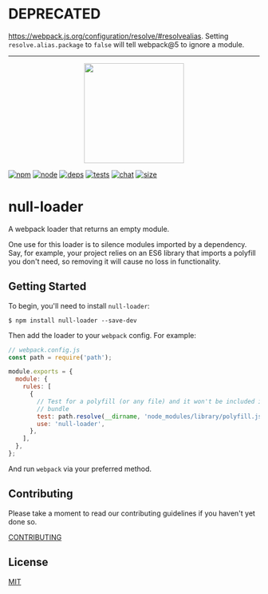 # DEPRECATED

https://webpack.js.org/configuration/resolve/#resolvealias. Setting `resolve.alias.package` to `false` will tell webpack@5 to ignore a module.

---

<div align="center">
  <a href="https://github.com/webpack/webpack">
    <img width="200" height="200" src="https://webpack.js.org/assets/icon-square-big.svg">
  </a>
</div>

[![npm][npm]][npm-url]
[![node][node]][node-url]
[![deps][deps]][deps-url]
[![tests][tests]][tests-url]
[![chat][chat]][chat-url]
[![size][size]][size-url]

# null-loader

A webpack loader that returns an empty module.

One use for this loader is to silence modules imported by a dependency. Say, for
example, your project relies on an ES6 library that imports a polyfill you don't
need, so removing it will cause no loss in functionality.

## Getting Started

To begin, you'll need to install `null-loader`:

```console
$ npm install null-loader --save-dev
```

Then add the loader to your `webpack` config. For example:

```js
// webpack.config.js
const path = require('path');

module.exports = {
  module: {
    rules: [
      {
        // Test for a polyfill (or any file) and it won't be included in your
        // bundle
        test: path.resolve(__dirname, 'node_modules/library/polyfill.js'),
        use: 'null-loader',
      },
    ],
  },
};
```

And run `webpack` via your preferred method.

## Contributing

Please take a moment to read our contributing guidelines if you haven't yet done so.

[CONTRIBUTING](./.github/CONTRIBUTING.md)

## License

[MIT](./LICENSE)

[npm]: https://img.shields.io/npm/v/null-loader.svg
[npm-url]: https://npmjs.com/package/null-loader
[node]: https://img.shields.io/node/v/null-loader.svg
[node-url]: https://nodejs.org
[deps]: https://david-dm.org/webpack-contrib/null-loader.svg
[deps-url]: https://david-dm.org/webpack-contrib/null-loader
[tests]: https://github.com/webpack-contrib/null-loader/workflows/null-loader/badge.svg
[tests-url]: https://github.com/webpack-contrib/null-loader/actions
[cover]: https://codecov.io/gh/webpack-contrib/null-loader/branch/master/graph/badge.svg
[cover-url]: https://codecov.io/gh/webpack-contrib/null-loader
[chat]: https://img.shields.io/badge/gitter-webpack%2Fwebpack-brightgreen.svg
[chat-url]: https://gitter.im/webpack/webpack
[size]: https://packagephobia.now.sh/badge?p=null-loader
[size-url]: https://packagephobia.now.sh/result?p=null-loader
